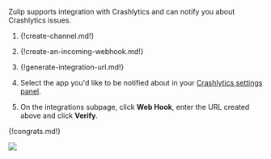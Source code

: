 Zulip supports integration with Crashlytics and can notify you
about Crashlytics issues.

1. {!create-channel.md!}

1. {!create-an-incoming-webhook.md!}

1. {!generate-integration-url.md!}

1. Select the app you'd like to be notified about in your
   [Crashlytics settings panel](https://fabric.io/settings/apps).

1. On the integrations subpage, click **Web Hook**, enter the URL
   created above and click **Verify**.

{!congrats.md!}

![](/static/images/integrations/crashlytics/001.png)
